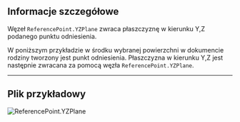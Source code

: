 ## Informacje szczegółowe
Węzeł `ReferencePoint.YZPlane` zwraca płaszczyznę w kierunku Y,Z podanego punktu odniesienia.

W poniższym przykładzie w środku wybranej powierzchni w dokumencie rodziny tworzony jest punkt odniesienia. Płaszczyzna w kierunku Y,Z jest następnie zwracana za pomocą węzła `ReferencePoint.YZPlane`.


___
## Plik przykładowy

![ReferencePoint.YZPlane](./Revit.Elements.ReferencePoint.YZPlane_img.jpg)
